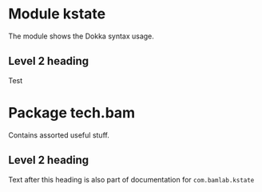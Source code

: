 # Module kstate

The module shows the Dokka syntax usage.

## Level 2 heading

Test

# Package tech.bam

Contains assorted useful stuff.

## Level 2 heading

Text after this heading is also part of documentation for `com.bamlab.kstate`